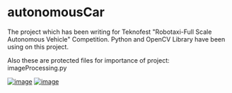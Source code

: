 # autonomousCar
The project which has been writing for Teknofest "Robotaxi-Full Scale Autonomous Vehicle" Competition. Python and OpenCV Library have been using on this project.

Also these are protected files for importance of project:
imageProcessing.py

[![image](https://i.hizliresim.com/J2oGqZ.png)](https://hizliresim.com/J2oGqZ)
[![image](https://i.hizliresim.com/AG2O4r.png)](https://hizliresim.com/AG2O4r)